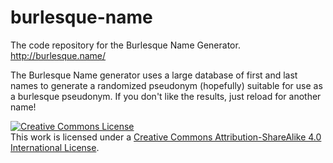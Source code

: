 # burlesque-name
The code repository for the Burlesque Name Generator. http://burlesque.name/


The Burlesque Name generator uses a large database of first and last names to generate a randomized pseudonym (hopefully) suitable for use as a burlesque pseudonym. If you don't like the results, just reload for another name!

<a rel="license" href="http://creativecommons.org/licenses/by-sa/4.0/"><img alt="Creative Commons License" style="border-width:0" src="https://i.creativecommons.org/l/by-sa/4.0/88x31.png" /></a><br />This work is licensed under a <a rel="license" href="http://creativecommons.org/licenses/by-sa/4.0/">Creative Commons Attribution-ShareAlike 4.0 International License</a>.

